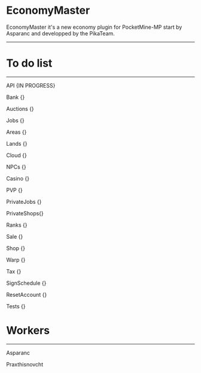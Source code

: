 # EconomyMaster

EconomyMaster it's a new economy plugin for PocketMine-MP start by Asparanc and developped by the PikaTeam.
_________________________________________________________________________________________________________________

# To do list
______________
API {IN PROGRESS}

Bank {}

Auctions {}

Jobs {}

Areas {}

Lands {}

Cloud {}

NPCs {}

Casino {}

PVP {}

PrivateJobs {}

PrivateShops{}

Ranks {}

Sale {}

Shop {}

Warp {}

Tax {}

SignSchedule {}

ResetAccount {}



Tests {}

# Workers
__________
Asparanc

Praxthisnovcht
